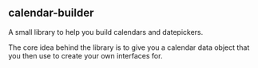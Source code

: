 calendar-builder
----------------

A small library to help you build calendars and datepickers.

The core idea behind the library is to give you a calendar data object that you then use to create your own interfaces for.
